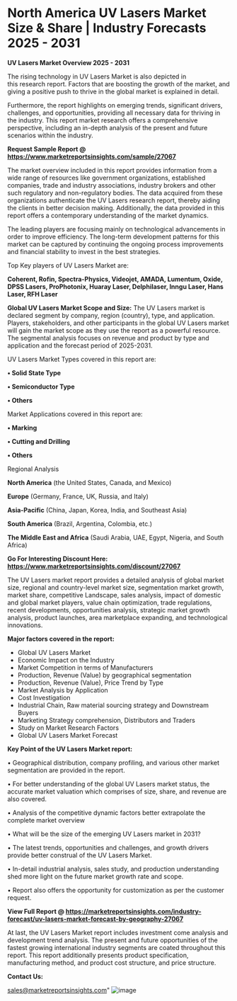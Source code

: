   # North America UV Lasers Market Size & Share | Industry Forecasts 2025 - 2031

<Strong> UV Lasers Market Overview 2025 - 2031</strong>

The rising technology in UV Lasers Market is also depicted in this research report. Factors that are boosting the growth of the market, and giving a positive push to thrive in the global market is explained in detail.

Furthermore, the report highlights on emerging trends, significant drivers, challenges, and opportunities, providing all necessary data for thriving in the industry. This report market research offers a comprehensive perspective, including an in-depth analysis of the present and future scenarios within the industry.

<strong>Request Sample Report @ <a href=https://www.marketreportsinsights.com/sample/27067>https://www.marketreportsinsights.com/sample/27067</a></strong>

The market overview included in this report provides information from a wide range of resources like government organizations, established companies, trade and industry associations, industry brokers and other such regulatory and non-regulatory bodies. The data acquired from these organizations authenticate the UV Lasers research report, thereby aiding the clients in better decision making. Additionally, the data provided in this report offers a contemporary understanding of the market dynamics.

The leading players are focusing mainly on technological advancements in order to improve efficiency. The long-term development patterns for this market can be captured by continuing the ongoing process improvements and financial stability to invest in the best strategies.

Top Key players of UV Lasers Market are:

<strong>Coherent, Rofin, Spectra-Physics, Videojet, AMADA, Lumentum, Oxide, DPSS Lasers, ProPhotonix, Huaray Laser, Delphilaser, Inngu Laser, Hans Laser, RFH Laser</strong>

<strong><b>Global UV Lasers Market Scope and Size:</b></strong>
The UV Lasers market is declared segment by company, region (country), type, and application. Players, stakeholders, and other participants in the global UV Lasers market will gain the market scope as they use the report as a powerful resource. The segmental analysis focuses on revenue and product by type and application and the forecast period of 2025-2031.

UV Lasers Market Types covered in this report are:

<strong>• Solid State Type

• Semiconductor Type

• Others</strong>

Market Applications covered in this report are:

<strong>• Marking

• Cutting and Drilling

• Others</strong> 

Regional Analysis

<strong>North America</strong> (the United States, Canada, and Mexico)

<strong>Europe</strong> (Germany, France, UK, Russia, and Italy)

<strong>Asia-Pacific</strong> (China, Japan, Korea, India, and Southeast Asia)

<strong>South America</strong> (Brazil, Argentina, Colombia, etc.)

<strong>The Middle East and Africa</strong> (Saudi Arabia, UAE, Egypt, Nigeria, and South Africa)

<strong>Go For Interesting Discount Here: <a href=https://www.marketreportsinsights.com/discount/27067>https://www.marketreportsinsights.com/discount/27067</a></strong>

The UV Lasers market report provides a detailed analysis of global market size, regional and country-level market size, segmentation market growth, market share, competitive Landscape, sales analysis, impact of domestic and global market players, value chain optimization, trade regulations, recent developments, opportunities analysis, strategic market growth analysis, product launches, area marketplace expanding, and technological innovations.

<strong><b>Major factors covered in the report:</b></strong>
<ul>
  <li>Global UV Lasers Market </li>
  <li>Economic Impact on the Industry</li>
  <li>Market Competition in terms of Manufacturers</li>
  <li>Production, Revenue (Value) by geographical segmentation</li>
  <li>Production, Revenue (Value), Price Trend by Type</li>
  <li>Market Analysis by Application</li>
  <li>Cost Investigation</li>
  <li>Industrial Chain, Raw material sourcing strategy and Downstream Buyers</li>
  <li>Marketing Strategy comprehension, Distributors and Traders</li>
  <li>Study on Market Research Factors</li>
  <li>Global UV Lasers Market Forecast</li>
</ul>

<strong><b>Key Point of the UV Lasers Market report:</b></strong>

• Geographical distribution, company profiling, and various other market segmentation are provided in the report.

• For better understanding of the global UV Lasers market status, the accurate market valuation which comprises of size, share, and revenue are also covered.

• Analysis of the competitive dynamic factors better extrapolate the complete market overview

• What will be the size of the emerging UV Lasers market in 2031?

• The latest trends, opportunities and challenges, and growth drivers provide better construal of the UV Lasers Market.

• In-detail industrial analysis, sales study, and production understanding shed more light on the future market growth rate and scope.

• Report also offers the opportunity for customization as per the customer request.

<strong><b>View Full Report @ <a href=https://marketreportsinsights.com/industry-forecast/uv-lasers-market-forecast-by-geography-27067>https://marketreportsinsights.com/industry-forecast/uv-lasers-market-forecast-by-geography-27067</a></b></strong>


At last, the UV Lasers Market report includes investment come analysis and development trend analysis. The present and future opportunities of the fastest growing international industry segments are coated throughout this report. This report additionally presents product specification, manufacturing method, and product cost structure, and price structure.

<strong>Contact Us:</strong>

sales@marketreportsinsights.com"
![image](https://github.com/user-attachments/assets/c3fd0f5a-b88f-4078-98a3-ad69ddf31ac5)
